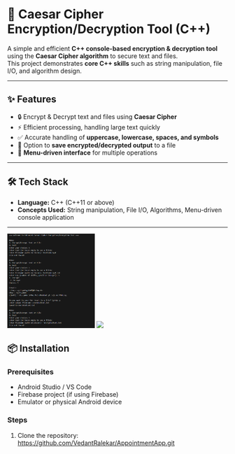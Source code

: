 # 🔐 Caesar Cipher Encryption/Decryption Tool (C++)

A simple and efficient **C++ console-based encryption & decryption tool** using the **Caesar Cipher algorithm** to secure text and files.  
This project demonstrates **core C++ skills** such as string manipulation, file I/O, and algorithm design.  

---

## ✨ Features
- 🔒 Encrypt & Decrypt text and files using **Caesar Cipher**  
- ⚡ Efficient processing, handling large text quickly  
- ✅ Accurate handling of **uppercase, lowercase, spaces, and symbols**  
- 💾 Option to **save encrypted/decrypted output** to a file  
- 🎯 **Menu-driven interface** for multiple operations  

---

## 🛠️ Tech Stack
- **Language:** C++ (C++11 or above)  
- **Concepts Used:** String manipulation, File I/O, Algorithms, Menu-driven console application  

---

<p float="left">
   <img src="https://github.com/VedantRalekar/Encryption-DecryptionTool/blob/main/Screenshot%202025-09-20%20165046.png" width="200"/>
  <img src="https://github.com/VedantRalekar/AppointmentApp/blob/6b50e2b3de069258671a6f5795a1aea8c660878d/signup.png" width="200"/>
</p>

## 📦 Installation

### Prerequisites
- Android Studio / VS Code
- Firebase project (if using Firebase)
- Emulator or physical Android device

### Steps
1. Clone the repository:
https://github.com/VedantRalekar/AppointmentApp.git
       
